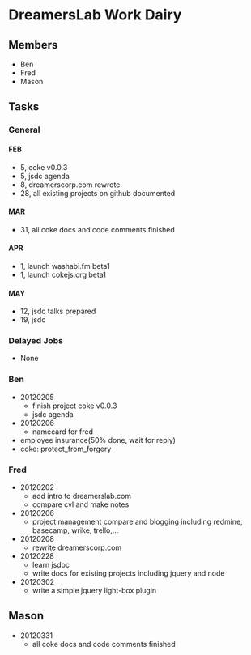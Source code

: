 # DreamersLab Work Dairy

## Members
- Ben
- Fred
- Mason



## Tasks

### General

#### FEB
- 5, coke v0.0.3
- 5, jsdc agenda
- 8, dreamerscorp.com rewrote
- 28, all existing projects on github documented

#### MAR
- 31, all coke docs and code comments finished

#### APR
- 1, launch washabi.fm beta1
- 1, launch cokejs.org beta1

#### MAY
- 12, jsdc talks prepared
- 19, jsdc



### Delayed Jobs
- None



### Ben
- 20120205
  - finish project coke v0.0.3
  - jsdc agenda
- 20120206
  - namecard for fred
- employee insurance(50% done, wait for reply)
- coke: protect_from_forgery

### Fred
- 20120202
  - add intro to dreamerslab.com
  - compare cvl and make notes
- 20120206
  - project management compare and blogging including redmine, basecamp, wrike, trello,...
- 20120208
  - rewrite dreamerscorp.com
- 20120228
  - learn jsdoc
  - write docs for existing projects including jquery and node
- 20120302
  - write a simple jquery light-box plugin

## Mason
- 20120331
  - all coke docs and code comments finished

